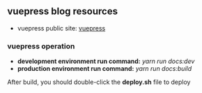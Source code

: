 ## vuepress blog resources

- vuepress public site: [vuepress](https://www.vuepress.cn)

### vuepress operation

- **development environment run command:** _yarn run docs:dev_
- **production environment run command:** _yarn run docs:build_

After build, you should double-click the **deploy.sh** file to deploy
